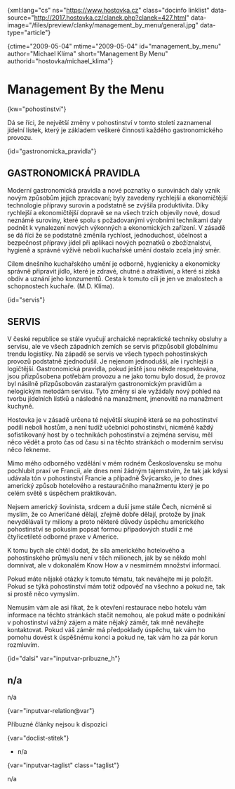 
{xml:lang="cs" ns="https://www.hostovka.cz" class="docinfo linklist" data-source="http://2017.hostovka.cz/clanek.php?clanek=427.html" data-image="/files/preview/clanky/management\_by\_menu/general.jpg" data-type="article"}

{ctime="2009-05-04" mtime="2009-05-04" id="management\_by\_menu" author="Michael Klíma" short="Management By Menu" authorid="hostovka/michael_klima"}

# Management By the Menu

<!-- generated attribute kw by user_updatekw.sh on 2021-01-05, do not edit -->

{kw="pohostinství"}

Dá se říci, že největší změny v pohostinství v tomto století zaznamenal jídelní lístek, který je základem veškeré činnosti každého gastronomického provozu.

{id="gastronomicka_pravidla"}

## GASTRONOMICKÁ PRAVIDLA

Moderní gastronomická pravidla a nové poznatky o surovinách daly vznik novým způsobům jejich zpracovaní; byly zavedeny rychlejší a ekonomičtější technologie přípravy surovin a podstatně se zvýšila produktivita. Díky rychlejší a ekonomičtější dopravě se na všech trzích objevily nové, dosud neznámé suroviny, které spolu s požadovanými výrobními technikami daly podnět k vynalezení nových výkonných a ekonomických zařízení. V zásadě se dá říci že se podstatně změnila rychlost, jednoduchost, účelnost a bezpečnost přípravy jídel při aplikaci nových poznatků o zbožíznalství, hygieně a správné výživě neboli kuchařské umění dostalo zcela jiný směr.

Cílem dnešního kuchařského umění je odborně, hygienicky a ekonomicky správně připravit jídlo, které je zdravé, chutné a atraktivní, a které si získá obdiv a uznání jeho konzumentů. Cesta k tomuto cíli je jen ve znalostech a schopnostech kuchaře. (M.D. Klíma).

{id="servis"}

## SERVIS

V české republice se stále vyučují archaické nepraktické techniky obsluhy a servisu, ale ve všech západních zemích se servis přizpůsobil globálnímu trendu logistiky. Na západě se servis ve všech typech pohostinských provozů podstatně zjednodušil. Je nejenom jednodušší, ale i rychlejší a logičtější. Gastronomická pravidla, pokud ještě jsou někde respektována, jsou přizpůsobena potřebám provozu a ne jako tomu bylo dosud, že provoz byl násilně přizpůsobován zastaralým gastronomickým pravidlům a nelogickým metodám servisu. Tyto změny si ale vyžádaly nový pohled na tvorbu jídelních lístků a následně na manažment, jmenovitě na manažment kuchyně.

Hostovka je v zásadě určena té největší skupině která se na pohostinství podílí neboli hostům, a není tudíž učebnicí pohostinství, nicméně každý sofistikovaný host by o technikách pohostinství a zejména servisu, měl něco vědět a proto čas od času si na těchto stránkách o moderním servisu něco řekneme.

Mimo mého odborného vzdělání v mém rodném Československu se mohu pochlubit praxí ve Francii, ale dnes není žádným tajemstvím, že tak jak kdysi udávala tón v pohostinství Francie a případně Švýcarsko, je to dnes americký způsob hotelového a restauračního manažmentu který je po celém světě s úspěchem praktikován.

Nejsem americký šovinista, srdcem a duší jsme stále Čech, nicméně si myslím, že co Američané dělají, zřejmě dobře dělají, protože by jinak nevydělávali ty miliony a proto některé důvody úspěchu amerického pohostinství se pokusím popsat formou případových studií z mé čtyřicetileté odborné praxe v Americe.

K tomu bych ale chtěl dodat, že síla amerického hotelového a pohostinského průmyslu není v těch milionech, jak by se někdo mohl domnívat, ale v dokonalém Know How a v nesmírném množství informací.

Pokud máte nějaké otázky k tomuto tématu, tak neváhejte mi je položit. Pokud se týká pohostinství mám totiž odpověď na všechno a pokud ne, tak si prostě něco vymyslím.

Nemusím vám ale asi říkat, že k otevření restaurace nebo hotelu vám informace na těchto stránkách stačit nemohou, ale pokud máte o podnikání v pohostinství vážný zájem a máte nějaký záměr, tak mně neváhejte kontaktovat. Pokud váš záměr má předpoklady úspěchu, tak vám ho pomohu dovést k úspěšnému konci a pokud ne, tak vám ho za pár korun rozmluvím.

{id="dalsi" var="inputvar-pribuzne_h"}

## n/a

n/a

{var="inputvar-relation@var"}

Příbuzné články nejsou k dispozici

{var="doclist-stitek"}

  * n/a

{var="inputvar-taglist" class="taglist"}

n/a


